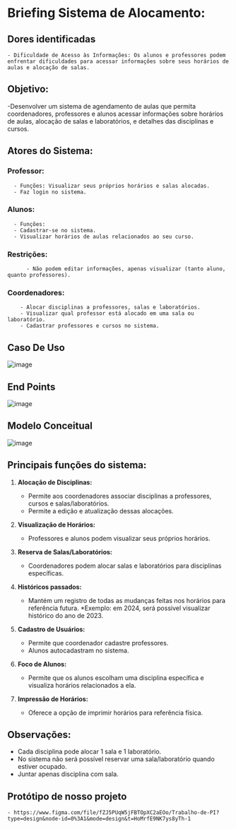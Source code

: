 # Briefing Sistema de Alocamento:

## Dores identificadas 
    - Dificuldade de Acesso às Informações: Os alunos e professores podem enfrentar dificuldades para acessar informações sobre seus horários de aulas e alocação de salas.
## Objetivo:
 -Desenvolver um sistema de agendamento de aulas que permita coordenadores, professores e alunos acessar informações sobre horários de aulas, alocação de salas e laboratórios, e detalhes das disciplinas e cursos.

## Atores do Sistema:
  ### Professor:
      - Funções: Visualizar seus próprios horários e salas alocadas. 
      - Faz login no sistema.  
  ### Alunos:
      - Funções: 
      - Cadastrar-se no sistema.
      - Visualizar horários de aulas relacionados ao seu curso.
  
  ### Restrições: 
          - Não podem editar informações, apenas visualizar (tanto aluno, quanto professores).

  ### Coordenadores:
        - Alocar disciplinas a professores, salas e laboratórios.
        - Visualizar qual professor está alocado em uma sala ou laboratório.
        - Cadastrar professores e cursos no sistema.


## Caso De Uso

![image](https://github.com/AbraaoOliveiraHoracio/ProjetoIntregador/assets/127244271/fa01909b-3307-49f2-affb-485d4df0e701)


 ## End Points

![image](https://github.com/AbraaoOliveiraHoracio/ProjetoIntregador/assets/127244271/541f6454-5e3b-46c6-bff9-80ea97f61834)

## Modelo Conceitual

![image](https://github.com/AbraaoOliveiraHoracio/ProjetoIntregador/assets/127892758/cb979226-e3ea-48a1-a16b-28c1ff3e9e81)


      
## Principais funções do sistema:

1. **Alocação de Disciplinas:**
   - Permite aos coordenadores associar disciplinas a professores, cursos e salas/laboratórios.
   - Permite a edição e atualização dessas alocações.

2. **Visualização de Horários:**
   - Professores e alunos podem visualizar seus próprios horários.

3. **Reserva de Salas/Laboratórios:**
   - Coordenadores podem alocar salas e laboratórios para disciplinas específicas.

4. **Históricos passados:**
   - Mantém um registro de todas as mudanças feitas nos horários para referência futura.
      *Exemplo: em 2024, será possivel visualizar histórico do ano de 2023. 

5. **Cadastro de Usuários:**
   - Permite que coordenador cadastre professores.
   - Alunos autocadastram no sistema.

6. **Foco de Alunos:**
   - Permite que os alunos escolham uma disciplina específica e visualiza horários relacionados a ela.

7. **Impressão de Horários:**
   - Oferece a opção de imprimir horários para referência física.  

## Observações: 

  - Cada disciplina pode alocar 1 sala e 1 laboratório.
  - No sistema não será possível reservar uma sala/laboratório quando estiver ocupado.
  - Juntar apenas disciplina com sala. 

## Protótipo de nosso projeto
    - https://www.figma.com/file/fZJ5PUqW5jFBTOpXC2aEOo/Trabalho-de-PI?type=design&node-id=0%3A1&mode=design&t=HoMrfE9NK7ys8yTh-1
####
